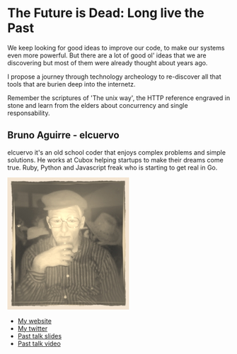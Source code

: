 # The Future is Dead: Long live the Past

We keep looking for good ideas to improve our code, to make our systems even
more powerful. But there are a lot of good ol' ideas that we are discovering but
most of them were already thought about years ago.

I propose a journey through technology archeology to re-discover all that tools
that are burien deep into the internetz.

Remember the scriptures of 'The unix way', the HTTP reference engraved in stone
and learn from the elders about concurrency and single responsability.

## Bruno Aguirre - elcuervo

elcuervo it's an old school coder that enjoys complex problems and simple
solutions. He works at Cubox helping startups to make their dreams come true.
Ruby, Python and Javascript freak who is starting to get real in Go.

![Profile picture](https://github.com/elcuervo/call-for-proposals/raw/master/the-future-is-dead/profile_picture.jpg)

- [My website](http://elcuervo.co)
- [My twitter](https://twitter.com/#!/cuerbot)
- [Past talk slides](https://github.com/elcuervo/rubyconfar-2011)
- [Past talk video](https://vimeo.com/album/1870460/video/38628671)
